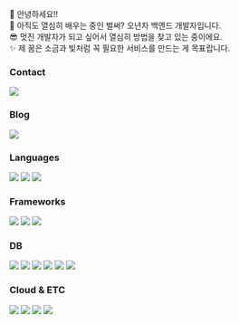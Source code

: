 👋 안녕하세요!!  
🌱 아직도 열심히 배우는 중인 벌써? 오년차 백엔드 개발자입니다.  
😎 멋진 개발자가 되고 싶어서 열심히 방법을 찾고 있는 중이에요.  
✨ 제 꿈은 소금과 빛처럼 꼭 필요한 서비스를 만드는 게 목표랍니다.  



<!--
**yunjigo92/yunjigo92** is a ✨ _special_ ✨ repository because its `README.md` (this file) appears on your GitHub profile.

Here are some ideas to get you started:

- 🔭 I’m currently working on ...
- 🌱 I’m currently learning ...
- 👯 I’m looking to collaborate on ...
- 🤔 I’m looking for help with ...
- 💬 Ask me about ...
- 📫 How to reach me: ...
- 😄 Pronouns: ...
- ⚡ Fun fact: ...
-->
### Contact
<p>
 <a href="mailto:yunjigo92@gmail.com" target="_blank">
    <img src="https://img.shields.io/badge/yunjigo92@gmail.com-EA4335?style=flat-square&logo=Gmail&logoColor=white"/></a>
</p>
 
 
 ### Blog
<p>
 <a href="https://goyunji.tistory.com/" target="_blank">
    <img src="https://img.shields.io/badge/Tech_Blog-000000?style=flat-square&logo=Tistory&logoColor=white"/></a>
</p>


### Languages
<p>
  <img src="https://img.shields.io/badge/Java-007396?style=flat-square&logo=Java&logoColor=white"/>
  <img src="https://img.shields.io/badge/Go-00ADD8?style=flat-square&logo=Go&logoColor=white"/>
  <img src="https://img.shields.io/badge/TypeScript-3178C6?style=flat-square&logo=TypeScript&logoColor=white"/>
<br>
</p>

### Frameworks
<p>
  <img src="https://img.shields.io/badge/Spring-6DB33F?style=flat-square&logo=Spring&logoColor=white"/>
  <img src="https://img.shields.io/badge/Spring_Boot-6DB33F?style=flat-square&logo=SpringBoot&logoColor=white"/>
  <img src="https://img.shields.io/badge/NestJS-E0234E?style=flat-square&logo=NestJS&logoColor=white"/>
</p>

### DB
<p>
  <img src="https://img.shields.io/badge/My_SQL-4479A1?style=flat-square&logo=MySQL&logoColor=white"/>
  <img src="https://img.shields.io/badge/SQLite-003B57?style=flat-square&logo=SQLite&logoColor=white"/>
  <img src="https://img.shields.io/badge/Oracle-F80000?style=flat-square&logo=Oracle&logoColor=white"/>
<img src="https://img.shields.io/badge/MongoDB-47A248?style=flat-square&logo=MongoDB&logoColor=white"/>
  <img src="https://img.shields.io/badge/Apache_Cassandra-1287B1?style=flat-square&logo=ApacheCassandra&logoColor=white"/>
  <img src="https://img.shields.io/badge/Redis-DC382D?style=flat-square&logo=Redis&logoColor=white"/>
</p>

### Cloud & ETC
<p>
  <img src="https://img.shields.io/badge/Kubernetes-326CE5?style=flat-square&logo=Kubernetes&logoColor=white"/>
  <img src="https://img.shields.io/badge/Docker-2496ED?style=flat-square&logo=Docker&logoColor=white"/>
  <img src="https://img.shields.io/badge/Apache_Kafka-231F20?style=flat-square&logo=ApacheKafka&logoColor=white"/>
  <img src="https://img.shields.io/badge/Elasticsearch-005571?style=flat-square&logo=Elasticsearch&logoColor=white"/>
</p>

